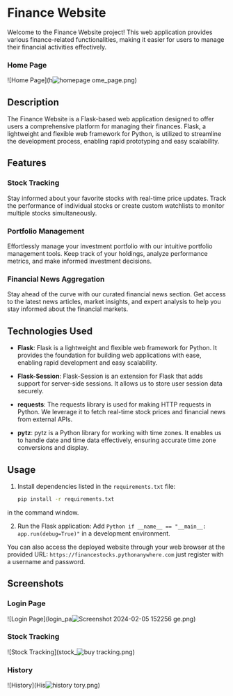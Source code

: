 # Finance Website

Welcome to the Finance Website project! This web application provides various finance-related functionalities, making it easier for users to manage their financial activities effectively.

### Home Page
![Home Page](h![homepage](https://github.com/Baniya-sen/Finance-Web-App/assets/144620117/bd14586a-e8f3-475c-85c3-9af5b8aafab0)
ome_page.png)

## Description

The Finance Website is a Flask-based web application designed to offer users a comprehensive platform for managing their finances. Flask, a lightweight and flexible web framework for Python, is utilized to streamline the development process, enabling rapid prototyping and easy scalability.

## Features

### Stock Tracking
Stay informed about your favorite stocks with real-time price updates. Track the performance of individual stocks or create custom watchlists to monitor multiple stocks simultaneously.

### Portfolio Management
Effortlessly manage your investment portfolio with our intuitive portfolio management tools. Keep track of your holdings, analyze performance metrics, and make informed investment decisions.

### Financial News Aggregation
Stay ahead of the curve with our curated financial news section. Get access to the latest news articles, market insights, and expert analysis to help you stay informed about the financial markets.

## Technologies Used

- **Flask**: Flask is a lightweight and flexible web framework for Python. It provides the foundation for building web applications with ease, enabling rapid development and easy scalability.
  
- **Flask-Session**: Flask-Session is an extension for Flask that adds support for server-side sessions. It allows us to store user session data securely.

- **requests**: The requests library is used for making HTTP requests in Python. We leverage it to fetch real-time stock prices and financial news from external APIs.

- **pytz**: pytz is a Python library for working with time zones. It enables us to handle date and time data effectively, ensuring accurate time zone conversions and display.

## Usage

1. Install dependencies listed in the `requirements.txt` file:
   ```cmd
   pip install -r requirements.txt
   ```
in the command window.
  
2. Run the Flask application:
   Add ```Python
         if __name__ == "__main__:
                 app.run(debug=True)"```
   in a development environment.

You can also access the deployed website through your web browser at the provided URL:
   `https://financestocks.pythonanywhere.com` just register with a username and password.

## Screenshots

### Login Page
![Login Page](login_pa![Screenshot 2024-02-05 152256](https://github.com/Baniya-sen/Finance-Web-App/assets/144620117/a3d5d041-a1f4-4666-83f1-ce85b322b81a)
ge.png)

### Stock Tracking
![Stock Tracking](stock_![buy](https://github.com/Baniya-sen/Finance-Web-App/assets/144620117/927aaacc-0181-4e87-9af0-350cab67a3bf)
tracking.png)

### History
![History](His![history](https://github.com/Baniya-sen/Finance-Web-App/assets/144620117/c45aa72d-a3fd-46ea-9f8c-7a6ab4cc4ed2)
tory.png)
